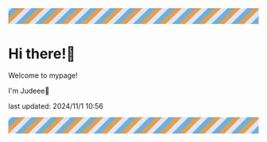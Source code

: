 <!-- Header image -->
<img src="./pokemon/pokemon_20.png" width="1000">

# Hi there!👋

Welcome to mypage!

I'm Judeee🐷

last updated: 2024/11/1 10:56

<!-- Footer image -->
<img src="./pokemon/pokemon_20.png" width="1000">
